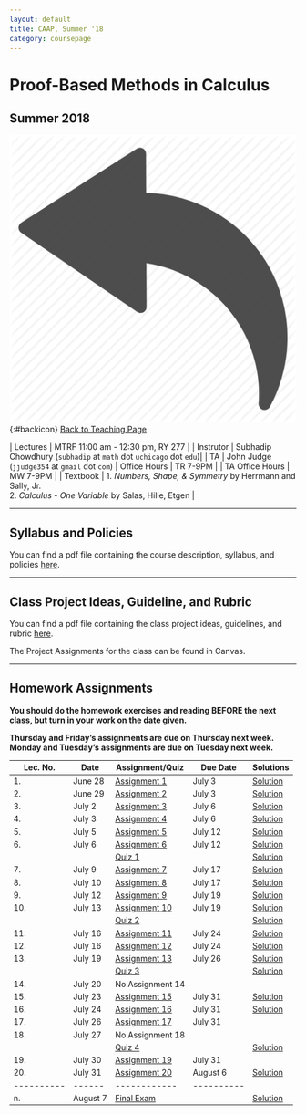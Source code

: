 ```yaml
---
layout: default
title: CAAP, Summer '18
category: coursepage
---
```


# Proof-Based Methods in Calculus
## Summer 2018
<div class="backlink">
 
  ![Back](/resources/back.png){:#backicon} [Back to Teaching Page](/teaching/courses) 
</div>  

| Lectures | MTRF	11:00 am - 12:30 pm, RY 277 |
| Instrutor | Subhadip Chowdhury (`subhadip` at `math` dot `uchicago` dot `edu`)|
| TA | John Judge (`jjudge354` at `gmail` dot `com`)
| Office Hours | TR 7-9PM |
| TA Office Hours | MW 7-9PM |
| Textbook | 1. _Numbers, Shape, & Symmetry_ by Herrmann and Sally, Jr. <br>2. _Calculus - One Variable_ by Salas, Hille, Etgen |

---
## Syllabus and Policies 

You can find a pdf file containing the course description, syllabus, and policies [here](Syllabus_CAAP_Summer_2018.pdf).


---
## Class Project Ideas, Guideline, and Rubric

You can find a pdf file containing the class project ideas, guidelines, and rubric [here](Projects_CAAP_Summer_2018.pdf).

The Project Assignments for the class can be found in Canvas.

---

## Homework Assignments


<div class='schedule'>
 
__You should do the homework exercises and reading BEFORE the next class, but turn in your work on the date given.__ 

__Thursday and Friday’s assignments are due on Thursday next week. Monday and Tuesday’s assignments
are due on Tuesday next week.__
  
| Lec. No. | Date | Assignment/Quiz | Due Date | Solutions |
|----------|------|------------|----------|-----------|
| 1. | June 28 | [Assignment 1](CAAP_Assignment1.pdf) | July 3 | [Solution](caap-proofs-assignment1.pdf) |
| 2. | June 29 | [Assignment 2](CAAP_Assignment2.pdf) | July 3 | [Solution](caap-proofs-assignment2.pdf) |
| 3. | July 2 | [Assignment 3](CAAP_Assignment3.pdf) | July 6 | [Solution](caap-proofs-assignment3.pdf) |
| 4. | July 3 | [Assignment 4](CAAP_Assignment4.pdf) | July 6 | [Solution](caap-proofs-assignment4.pdf) |
| 5. | July 5 | [Assignment 5](CAAP_Assignment5.pdf) | July 12 | [Solution](caap-proofs-assignment5-6.pdf) |
| 6. | July 6 | [Assignment 6](CAAP_Assignment6.pdf) | July 12 | [Solution](caap-proofs-assignment5-6.pdf) |
|    |        | [Quiz 1](CAAP_Quiz1.pdf)             |         | [Solution](CAAP_Quiz1_solution.pdf)
| 7. | July 9 | [Assignment 7](CAAP_Assignment7.pdf) | July 17 | [Solution](caap-proofs-assignment7-8.pdf) |
| 8. | July 10 | [Assignment 8](CAAP_Assignment8.pdf) | July 17 | [Solution](caap-proofs-assignment7-8.pdf) |
| 9. | July 12 | [Assignment 9](CAAP_Assignment9.pdf) | July 19 | [Solution](caap-proofs-assignment9-10.pdf) |
| 10. | July 13 | [Assignment 10](CAAP_Assignment10.pdf) | July 19 | [Solution](caap-proofs-assignment9-10.pdf) |
|    |        | [Quiz 2](CAAP_Quiz2.pdf)             |         | [Solution](CAAP_Quiz2_solution.pdf) |
| 11. | July 16 | [Assignment 11](CAAP_Assignment11.pdf) | July 24 | [Solution](caap-proofs-assignment11-12.pdf) |
| 12. | July 16 | [Assignment 12](CAAP_Assignment12.pdf) | July 24 | [Solution](caap-proofs-assignment11-12.pdf) |
| 13. | July 19 | [Assignment 13](CAAP_Assignment13.pdf) | July 26 | [Solution](caap-proofs-assignment13.pdf) |
|    |        | [Quiz 3](CAAP_Quiz3.pdf)             |         | [Solution](CAAP_Quiz3_solution.pdf) |
| 14. | July 20 | No Assignment 14 | | |
| 15. | July 23 | [Assignment 15](CAAP_Assignment15.pdf) | July 31 | [Solution](caap-proofs-assignment15-16.pdf) |
| 16. | July 24 | [Assignment 16](CAAP_Assignment16.pdf) | July 31 | [Solution](caap-proofs-assignment15-16.pdf) |
| 17. | July 26 | [Assignment 17](CAAP_Assignment17.pdf) | July 31 | |
| 18. | July 27 | No Assignment 18 | | |
|    |        | [Quiz 4](CAAP_Quiz4.pdf)             |         | [Solution](CAAP_Quiz4_solution.pdf) |
| 19. | July 30 | [Assignment 19](CAAP_Assignment19.pdf) | July 31 | |
| 20. | July 31 | [Assignment 20](CAAP_Assignment20.pdf) | August 6 | [Solution](caap-proofs-assignment20.pdf) |
|----------|------|------------|----------|
| n. | August 7 | [Final Exam](CAAP_Final.pdf) |  | [Solution](CAAP_Final_solution.pdf) |

</div>

